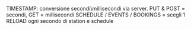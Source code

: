 TIMESTAMP: conversione secondi\millisecondi via server. PUT & POST = secondi, GET = millisecondi
SCHEDULE / EVENTS / BOOKINGS = scegli 1
RELOAD ogni secondo di station e schedule